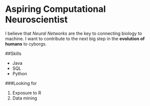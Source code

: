 # Aspiring Computational Neuroscientist 
I believe that _Neural Networks_ are the key to connecting biology to machine. I want to contribute to the next big step in the **evolution of humans** to cyborgs.

##Skills
- Java
- SQL
- Python

###Looking for
1. Exposure to R
2. Data mining


